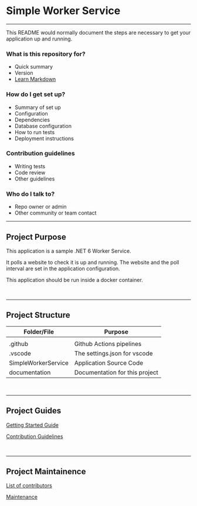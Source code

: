 # Simple Worker Service

---
This README would normally document the steps are necessary to get your application up and running.

### What is this repository for? ###

* Quick summary
* Version
* [Learn Markdown](https://bitbucket.org/tutorials/markdowndemo)

### How do I get set up? ###

* Summary of set up
* Configuration
* Dependencies
* Database configuration
* How to run tests
* Deployment instructions

### Contribution guidelines ###

* Writing tests
* Code review
* Other guidelines

### Who do I talk to? ###

* Repo owner or admin
* Other community or team contact

---
## Project Purpose 

This application is a sample .NET 6 Worker Service. 

It polls a website to check it is up and running. 
The website and the poll interval are set in the application configuration. 

This application should be run inside a docker container.

</br>

---
## Project Structure 

| **Folder/File**     |  **Purpose**                                         |
| ------------------  | -----------------------------------------------------|
|                     |                                                      | 
| .github             | Github Actions pipelines                             |
| .vscode             | The settings.json for vscode                         | 
| SimpleWorkerService | Application Source Code                              | 
| documentation       | Documentation for this project                       |


</br>

---
## Project Guides

[Getting Started Guide](./documentation/GETTING&#32;STARTED.md)

[Contribution Guidelines](./documentation/CONTRIBUTION&#32;GUIDELINES.md)

</br>

---
## Project Maintainence 

[List of contributors](./documentation/CONTRIBUTORS.md)

[Maintenance](./documentation/MAINTENANCE.md)


</br>
